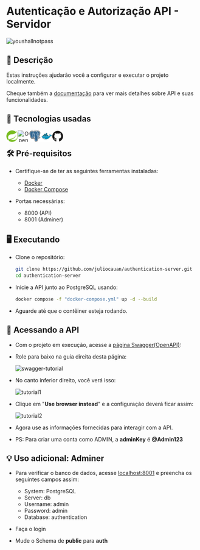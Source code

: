 # Autenticação e Autorização API - Servidor

![youshallnotpass](https://github.com/juliocauan/authentication-server/assets/84354526/e4d27e22-8a5f-4d74-aacc-b95119852c10)

## 📖  Descrição

Estas instruções ajudarão você a configurar e executar o projeto localmente.

Cheque também a [documentação](https://github.com/juliocauan/authentication-docs) para ver mais detalhes sobre API e suas funcionalidades.

## 📡 Tecnologias usadas 
<div align="center">
  <img align="left" alt="Spring" title="Spring" height="30" width="30" src="https://raw.githubusercontent.com/devicons/devicon/master/icons/spring/spring-original.svg">
  <img align="left" alt="OpenAPI (Swagger)" title="OpenAPI (Swagger)" height="30" width="30" src="https://avatars.githubusercontent.com/u/37325267?s=200&v=4">
  <img align="left" alt="Postgresql" title="Postgresql" height="30" width="30" src="https://raw.githubusercontent.com/devicons/devicon/master/icons/postgresql/postgresql-original.svg">
  <img align="left" alt="Docker" title="Docker" height="30" width="30" src="https://raw.githubusercontent.com/devicons/devicon/master/icons/docker/docker-original.svg">
  <img align="left" alt="GitHub Actions" title="GitHub Actions" height="30" width="30" src="https://raw.githubusercontent.com/devicons/devicon/master/icons/github/github-original.svg">
</div>
<br/>

## 🛠️ Pré-requisitos

- Certifique-se de ter as seguintes ferramentas instaladas:
  - [Docker](https://www.docker.com/get-started)
  - [Docker Compose](https://docs.docker.com/compose/install/)

- Portas necessárias:
  - 8000 (API)
  - 8001 (Adminer)

## 🖥 Executando

- Clone o repositório:

    ```bash
    git clone https://github.com/juliocauan/authentication-server.git
    cd authentication-server
    ```

- Inicie a API junto ao PostgreSQL usando:

    ```bash
    docker compose -f "docker-compose.yml" up -d --build
    ```

- Aguarde até que o contêiner esteja rodando.

## 🚀 Acessando a API

- Com o projeto em execução, acesse a [página Swagger(OpenAPI)](https://app.swaggerhub.com/apis/juliocauan/authentication/1.5.x-oas3):

- Role para baixo na guia direita desta página:

  ![swagger-tutorial](https://github.com/juliocauan/authentication-server/assets/84354526/4ee04ce0-cff0-4df2-8924-8bf997aafb30)

- No canto inferior direito, você verá isso:

  ![tutorial1](https://github.com/juliocauan/authentication-server/assets/84354526/882ba442-ad23-4432-a6ca-c7cfd2cbca5c)

- Clique em "**Use browser instead**" e a configuração deverá ficar assim:

  ![tutorial2](https://github.com/juliocauan/authentication-server/assets/84354526/a90f5a2a-502e-4058-b6f5-92bbc66dddec)

- Agora use as informações fornecidas para interagir com a API.

- PS: Para criar uma conta como ADMIN, a **adminKey** é **@Admin123**

## 💡 **Uso adicional: Adminer**

- Para verificar o banco de dados, acesse [localhost:8001](http://localhost:8001) e preencha os seguintes campos assim:
  - System: PostgreSQL
  - Server: db
  - Username: admin
  - Password: admin
  - Database: authentication

- Faça o login
- Mude o Schema de **public** para **auth**
